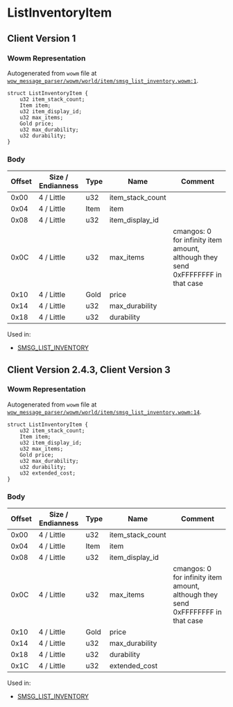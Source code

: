 # ListInventoryItem

## Client Version 1

### Wowm Representation

Autogenerated from `wowm` file at [`wow_message_parser/wowm/world/item/smsg_list_inventory.wowm:1`](https://github.com/gtker/wow_messages/tree/main/wow_message_parser/wowm/world/item/smsg_list_inventory.wowm#L1).
```rust,ignore
struct ListInventoryItem {
    u32 item_stack_count;
    Item item;
    u32 item_display_id;
    u32 max_items;
    Gold price;
    u32 max_durability;
    u32 durability;
}
```
### Body

| Offset | Size / Endianness | Type | Name | Comment |
| ------ | ----------------- | ---- | ---- | ------- |
| 0x00 | 4 / Little | u32 | item_stack_count |  |
| 0x04 | 4 / Little | Item | item |  |
| 0x08 | 4 / Little | u32 | item_display_id |  |
| 0x0C | 4 / Little | u32 | max_items | cmangos: 0 for infinity item amount, although they send 0xFFFFFFFF in that case |
| 0x10 | 4 / Little | Gold | price |  |
| 0x14 | 4 / Little | u32 | max_durability |  |
| 0x18 | 4 / Little | u32 | durability |  |


Used in:
* [SMSG_LIST_INVENTORY](smsg_list_inventory.md)

## Client Version 2.4.3, Client Version 3

### Wowm Representation

Autogenerated from `wowm` file at [`wow_message_parser/wowm/world/item/smsg_list_inventory.wowm:14`](https://github.com/gtker/wow_messages/tree/main/wow_message_parser/wowm/world/item/smsg_list_inventory.wowm#L14).
```rust,ignore
struct ListInventoryItem {
    u32 item_stack_count;
    Item item;
    u32 item_display_id;
    u32 max_items;
    Gold price;
    u32 max_durability;
    u32 durability;
    u32 extended_cost;
}
```
### Body

| Offset | Size / Endianness | Type | Name | Comment |
| ------ | ----------------- | ---- | ---- | ------- |
| 0x00 | 4 / Little | u32 | item_stack_count |  |
| 0x04 | 4 / Little | Item | item |  |
| 0x08 | 4 / Little | u32 | item_display_id |  |
| 0x0C | 4 / Little | u32 | max_items | cmangos: 0 for infinity item amount, although they send 0xFFFFFFFF in that case |
| 0x10 | 4 / Little | Gold | price |  |
| 0x14 | 4 / Little | u32 | max_durability |  |
| 0x18 | 4 / Little | u32 | durability |  |
| 0x1C | 4 / Little | u32 | extended_cost |  |


Used in:
* [SMSG_LIST_INVENTORY](smsg_list_inventory.md)

